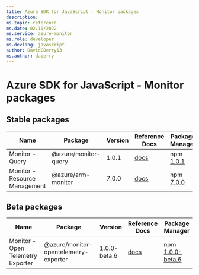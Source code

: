 ```yaml
---
title: Azure SDK for JavaScript - Monitor packages
description: 
ms.topic: reference
ms.date: 02/10/2022
ms.service: azure-monitor
ms.role: developer
ms.devlang: javascript
author: DavidCBerry13
ms.author: daberry
---
```


# Azure SDK for JavaScript - Monitor packages

## Stable packages

| Name                  | Package              | Version          | Reference Docs         | Package Manager                |
|-----------------------|----------------------|------------------|------------------------|--------------------------------|
| Monitor - Query | @azure/monitor-query | 1.0.1 | [docs](/azure/javascript/sdk/sdk-demo2/monitor/azure-monitor-query/stable)  | npm [1.0.1](https://www.npmjs.com/package/%40azure%2Fmonitor-query) |
| Monitor - Resource Management | @azure/arm-monitor | 7.0.0 | [docs](/azure/javascript/sdk/sdk-demo2/monitor/azure-arm-monitor/stable)  | npm [7.0.0](https://www.npmjs.com/package/%40azure%2Farm-monitor) |
 

## Beta packages

| Name                  | Package              | Version          | Reference Docs         | Package Manager                |
|-----------------------|----------------------|------------------|------------------------|--------------------------------|
| Monitor - Open Telemetry Exporter | @azure/monitor-opentelemetry-exporter | 1.0.0-beta.6 | [docs](/azure/javascript/sdk/sdk-demo2/monitor/azure-monitor-opentelemetry-exporter/beta)  | npm [1.0.0-beta.6](https://www.npmjs.com/package/%40azure%2Fmonitor-opentelemetry-exporter%401.0.0-beta.6) |
 


 